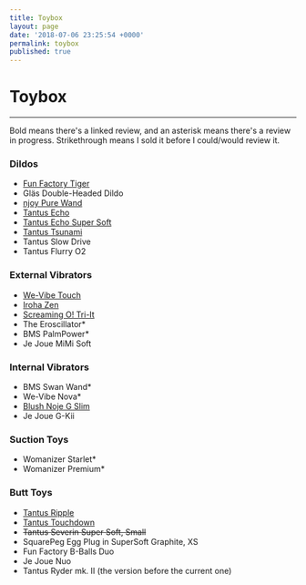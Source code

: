 ```yaml
---
title: Toybox
layout: page
date: '2018-07-06 23:25:54 +0000'
permalink: toybox
published: true
---
```


# Toybox

---

Bold means there's a linked review, and an asterisk means there's a review in progress. Strikethrough means I sold it before I could/would review it.

### Dildos

- [Fun Factory Tiger](https://www.solochro.me/posts/fun-factory-tiger)
- Gläs Double-Headed Dildo
- [njoy Pure Wand](https://www.solochro.me/posts/njoy-pure-wand)
- [Tantus Echo](https://www.solochro.me/posts/tantus-echo)
- [Tantus Echo Super Soft](https://www.solochro.me/posts/tantus-echo)
- [Tantus Tsunami](https://www.solochro.me/posts/tantus-tsunami)
- Tantus Slow Drive
- Tantus Flurry O2

### External Vibrators
- [We-Vibe Touch](https://www.solochro.me/posts/we-vibe-touch)
- [Iroha Zen](https://www.solochro.me/posts/iroha-zen)
- [Screaming O! Tri-It](http://www.solochro.me/posts/tri-it)
- The Eroscillator*
- BMS PalmPower*
- Je Joue MiMi Soft

### Internal Vibrators

- BMS Swan Wand*
- We-Vibe Nova*
- [Blush Noje G Slim](https://www.solochro.me/posts/noje-g-slim)
- Je Joue G-Kii

### Suction Toys
- Womanizer Starlet*
- Womanizer Premium*

### Butt Toys
- [Tantus Ripple](http://www.solochro.me/posts/tantus-ripple)
- [Tantus Touchdown](http://www.solochro.me/posts/tantus-touchdown)
- ~~Tantus Severin Super Soft, Small~~
- SquarePeg Egg Plug in SuperSoft Graphite, XS
- Fun Factory B-Balls Duo
- Je Joue Nuo
- Tantus Ryder mk. II (the version before the current one)